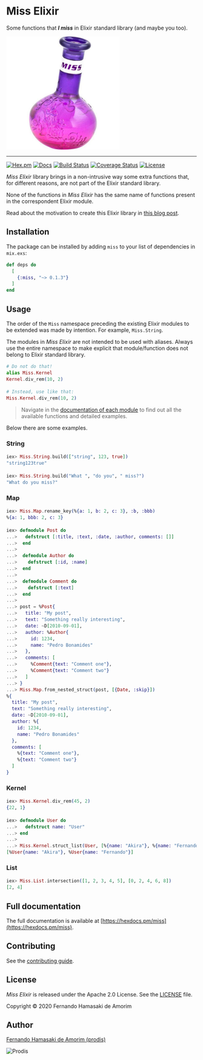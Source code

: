 # Miss Elixir

Some functions that ***I miss*** in Elixir standard library (and maybe you too).

<img height="300" src="https://raw.githubusercontent.com/prodis/miss-elixir/master/assets/miss-elixir-logo.jpg" alt="Miss Elixir">

---

[![Hex.pm](https://img.shields.io/hexpm/v/miss.svg)](https://hex.pm/packages/miss)
[![Docs](https://img.shields.io/badge/hex-docs-542581.svg)](https://hexdocs.pm/miss)
[![Build Status](https://travis-ci.org/prodis/miss-elixir.svg?branch=master)](https://travis-ci.org/prodis/miss-elixir)
[![Coverage Status](https://coveralls.io/repos/github/prodis/miss-elixir/badge.svg?branch=master)](https://coveralls.io/github/prodis/miss-elixir?branch=master)
[![License](https://img.shields.io/hexpm/l/miss.svg)](https://github.com/prodis/miss-elixir/blob/master/LICENSE)

*Miss Elixir* library brings in a non-intrusive way some extra functions that, for different reasons, are not part of the Elixir
standard library.

None of the functions in *Miss Elixir* has the same name of functions present in the correspondent Elixir module.

Read about the motivation to create this Elixir library in [this blog post](https://fernandohamasaki.com/miss-elixir).

## Installation

The package can be installed by adding `miss` to your list of dependencies in `mix.exs`:

```elixir
def deps do
  [
    {:miss, "~> 0.1.3"}
  ]
end
```

## Usage

The order of the `Miss` namespace preceding the existing Elixir modules to be extended was made by intention. For example,
`Miss.String`.

The modules in *Miss Elixir* are not intended to be used with aliases. Always use the entire namespace to make explicit that
module/function does not belong to Elixir standard library.

```elixir
# Do not do that!
alias Miss.Kernel
Kernel.div_rem(10, 2)

# Instead, use like that:
Miss.Kernel.div_rem(10, 2)
```

> Navigate in the [documentation of each module](https://hexdocs.pm/miss/api-reference.html) to find out all the available
> functions and detailed examples.

Below there are some examples.

### String

```elixir
iex> Miss.String.build(["string", 123, true])
"string123true"

iex> Miss.String.build("What ", "do you", " miss?")
"What do you miss?"
```

### Map

```elixir
iex> Miss.Map.rename_key(%{a: 1, b: 2, c: 3}, :b, :bbb)
%{a: 1, bbb: 2, c: 3}

iex> defmodule Post do
...>   defstruct [:title, :text, :date, :author, comments: []]
...>  end
...>
...>  defmodule Author do
...>    defstruct [:id, :name]
...>  end
...>
...>  defmodule Comment do
...>    defstruct [:text]
...>  end
...>
...> post = %Post{
...>   title: "My post",
...>   text: "Something really interesting",
...>   date: ~D[2010-09-01],
...>   author: %Author{
...>     id: 1234,
...>     name: "Pedro Bonamides"
...>   },
...>   comments: [
...>     %Comment{text: "Comment one"},
...>     %Comment{text: "Comment two"}
...>   ]
...> }
...> Miss.Map.from_nested_struct(post, [{Date, :skip}])
%{
  title: "My post",
  text: "Something really interesting",
  date: ~D[2010-09-01],
  author: %{
    id: 1234,
    name: "Pedro Bonamides"
  },
  comments: [
    %{text: "Comment one"},
    %{text: "Comment two"}
  ]
}
```

### Kernel

```elixir
iex> Miss.Kernel.div_rem(45, 2)
{22, 1}

iex> defmodule User do
...>   defstruct name: "User"
...> end
...>
...> Miss.Kernel.struct_list(User, [%{name: "Akira"}, %{name: "Fernando"}])
[%User{name: "Akira"}, %User{name: "Fernando"}]
```

### List

```elixir
iex> Miss.List.intersection([1, 2, 3, 4, 5], [0, 2, 4, 6, 8])
[2, 4]
```

## Full documentation

The full documentation is available at [https://hexdocs.pm/miss](https://hexdocs.pm/miss).

## Contributing

See the [contributing guide](https://github.com/prodis/miss-elixir/blob/master/CONTRIBUTING.md).

## License

*Miss Elixir* is released under the Apache 2.0 License. See the [LICENSE](https://github.com/prodis/miss-elixir/blob/master/LICENSE) file.

Copyright © 2020 Fernando Hamasaki de Amorim

## Author

[Fernando Hamasaki de Amorim (prodis)](https://github.com/prodis)

![Prodis](https://camo.githubusercontent.com/c01a3ebca1c000d7586a998bb07316c8cb784ce5/687474703a2f2f70726f6469732e6e65742e62722f696d616765732f70726f6469735f3135302e676966)
